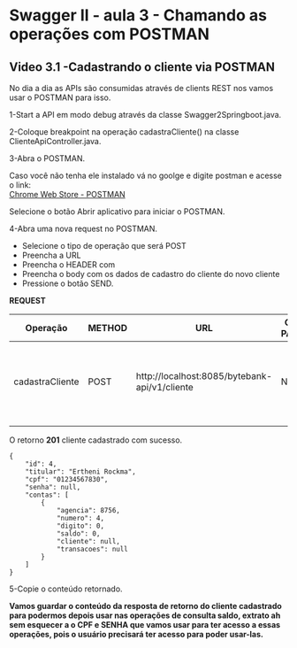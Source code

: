 # Swagger II - aula 3 - Chamando as operações com POSTMAN

## Video 3.1 -Cadastrando o cliente via POSTMAN

No dia a dia as APIs são consumidas através de clients REST nos vamos usar o POSTMAN para isso.

1-Start a API em modo debug através da classe Swagger2Springboot.java.

2-Coloque breakpoint na operação cadastraCliente() na classe ClienteApiController.java.

3-Abra o POSTMAN.

Caso você não tenha ele instalado vá no goolge e digite postman e acesse o link:  
[Chrome Web Store - POSTMAN](https://chrome.google.com/webstore/detail/postman/fhbjgbiflinjbdggehcddcbncdddomop?hl=pt-BR)

Selecione o botão Abrir aplicativo para iniciar o POSTMAN.

4-Abra uma nova request no POSTMAN.

- Selecione o tipo de operação que será POST
- Preencha a URL
- Preencha o HEADER com 
- Preencha o body com os dados de cadastro do cliente do novo cliente
- Pressione o botão SEND.

**REQUEST**

|Operação|METHOD|URL|QUERY PARAMS|HEADERS|BODY|
|--|--|--|--|--|--|
|cadastraCliente | POST | http://localhost:8085/bytebank-api/v1/cliente|N/A|Content-Type|{"cpf": "01234567830", "id": 234, "senha": "senha123", "titular": "Ertheni Rockma"} |
| | | | | | |


O retorno **201** cliente cadastrado com sucesso.

```
{
    "id": 4,
    "titular": "Ertheni Rockma",
    "cpf": "01234567830",
    "senha": null,
    "contas": [
        {
            "agencia": 8756,
            "numero": 4,
            "digito": 0,
            "saldo": 0,
            "cliente": null,
            "transacoes": null
        }
    ]
}
```

5-Copie o conteúdo retornado.

**Vamos guardar o conteúdo da resposta de retorno do cliente cadastrado para podermos depois usar nas operações de consulta saldo, extrato ah sem esquecer a o CPF e SENHA que vamos usar para ter acesso a essas operações, pois o usuário precisará ter acesso para poder usar-las.**
